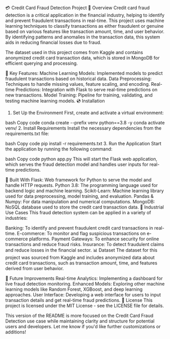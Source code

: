 💳 Credit Card Fraud Detection Project
📝 Overview
Credit card fraud detection is a critical application in the financial industry, helping to identify and prevent fraudulent transactions in real-time. This project uses machine learning techniques to classify transactions as either fraudulent or genuine based on various features like transaction amount, time, and user behavior. By identifying patterns and anomalies in the transaction data, this system aids in reducing financial losses due to fraud.

The dataset used in this project comes from Kaggle and contains anonymized credit card transaction data, which is stored in MongoDB for efficient querying and processing.

🚀 Key Features:
Machine Learning Models: Implemented models to predict fraudulent transactions based on historical data.
Data Preprocessing: Techniques to handle missing values, feature scaling, and encoding.
Real-time Predictions: Integration with Flask to serve real-time predictions on new transactions.
Model Training: Pipeline for training, validating, and testing machine learning models.
💿 Installation
1. Set Up the Environment
First, create and activate a virtual environment:

bash
Copy code
conda create --prefix venv python==3.8 -y
conda activate venv/
2. Install Requirements
Install the necessary dependencies from the requirements.txt file:

bash
Copy code
pip install -r requirements.txt
3. Run the Application
Start the application by running the following command:

bash
Copy code
python app.py
This will start the Flask web application, which serves the fraud detection model and handles user inputs for real-time predictions.

🔧 Built With
Flask: Web framework for Python to serve the model and handle HTTP requests.
Python 3.8: The programming language used for backend logic and machine learning.
Scikit-Learn: Machine learning library used for data preprocessing, model training, and evaluation.
Pandas & Numpy: For data manipulation and numerical computations.
MongoDB: NoSQL database used to store the credit card transaction data.
🏦 Industrial Use Cases
This fraud detection system can be applied in a variety of industries:

Banking: To identify and prevent fraudulent credit card transactions in real-time.
E-commerce: To monitor and flag suspicious transactions on e-commerce platforms.
Payment Gateways: To enhance security for online transactions and reduce fraud risks.
Insurance: To detect fraudulent claims and reduce losses in the financial sector.
📊 Dataset
The dataset for this project was sourced from Kaggle and includes anonymized data about credit card transactions, such as transaction amount, time, and features derived from user behavior.

🔮 Future Improvements
Real-time Analytics: Implementing a dashboard for live fraud detection monitoring.
Enhanced Models: Exploring other machine learning models like Random Forest, XGBoost, and deep learning approaches.
User Interface: Developing a web interface for users to input transaction details and get real-time fraud predictions.
📑 License
This project is licensed under the MIT License - see the LICENSE file for details.

This version of the README is more focused on the Credit Card Fraud Detection use case while maintaining clarity and structure for potential users and developers. Let me know if you'd like further customizations or additions!
